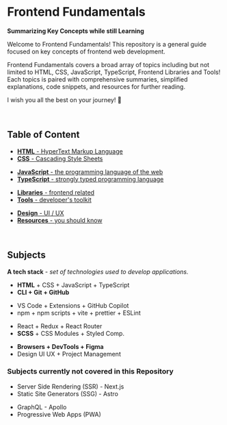 # Frontend Fundamentals

**Summarizing Key Concepts while still Learning**

Welcome to Frontend Fundamentals! This repository is a general guide focused on key concepts of frontend web development.

Frontend Fundamentals covers a broad array of topics including but not limited to HTML, CSS, JavaScript, TypeScript, Frontend Libraries and Tools! Each topics is paired with comprehensive summaries, simplified explanations, code snippets, and resources for further reading.

I wish you all the best on your journey! 🙌

<br>

## Table of Content

- [**HTML** - HyperText Markup Language](./1-html/README.md)
- [**CSS** - Cascading Style Sheets](./2-css/README.md)

<div></div>

- [**JavaScript** - the programming language of the web](./3-js/README.md)
- [**TypeScript** - strongly typed programming language](./4-ts/README.md)

<div></div>

- [**Libraries** - frontend related](./5-libraries/README.md)
- [**Tools** - developer's toolkit](./6-tools/README.md)

<div></div>

- [**Design** - UI / UX](./7-design/README.md)
- [**Resources** - you should know](./resources.md)

<br>

## Subjects

**A tech stack** - _set of technologies used to develop applications._

<div></div>

- **HTML** + CSS + JavaScript + TypeScript
- **CLI + Git + GitHub**

<div></div>

- VS Code + Extensions + GitHub Copilot
- npm + npm scripts + vite + prettier + ESLint

<div></div>

- React + Redux + React Router
- **SCSS** + CSS Modules + Styled Comp.

<div></div>

- **Browsers + DevTools + Figma**
- Design UI UX + Project Management

<div></div>

### Subjects currently not covered in this Repository

- Server Side Rendering (SSR) - Next.js
- Static Site Generators (SSG) - Astro

<div></div>

- GraphQL - Apollo
- Progressive Web Apps (PWA)

<div></div>

<br>
